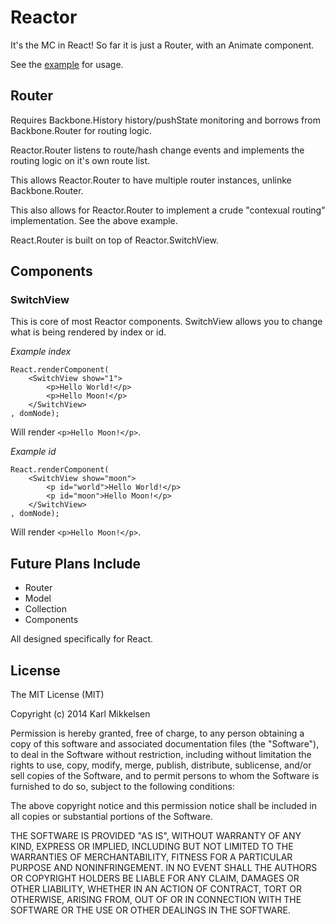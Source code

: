 # Reactor

It's the MC in React! So far it is just a Router, with an Animate component.

See the [example](https://rawgit.com/KingKarl85/reactor/master/example.html) for usage.

## Router

Requires Backbone.History history/pushState monitoring and borrows from Backbone.Router for routing logic.

Reactor.Router listens to route/hash change events and implements the routing logic on it's own route list.

This allows Reactor.Router to have multiple router instances, unlinke Backbone.Router.

This also allows for Reactor.Router to implement a crude "contexual routing" implementation. See the above example.

React.Router is built on top of Reactor.SwitchView.

## Components

### SwitchView

This is core of most Reactor components. SwitchView allows you to change what is being rendered by index or id.

_Example index_

```
React.renderComponent(
	<SwitchView show="1">
		<p>Hello World!</p>
		<p>Hello Moon!</p>
	</SwitchView>
, domNode);
```
Will render `<p>Hello Moon!</p>`.

_Example id_
```
React.renderComponent(
	<SwitchView show="moon">
		<p id="world">Hello World!</p>
		<p id="moon">Hello Moon!</p>
	</SwitchView>
, domNode);
```
Will render `<p>Hello Moon!</p>`.

## Future Plans Include

* Router
* Model
* Collection
* Components

All designed specifically for React.

## License

The MIT License (MIT)

Copyright (c) 2014 Karl Mikkelsen

Permission is hereby granted, free of charge, to any person obtaining a copy
of this software and associated documentation files (the "Software"), to deal
in the Software without restriction, including without limitation the rights
to use, copy, modify, merge, publish, distribute, sublicense, and/or sell
copies of the Software, and to permit persons to whom the Software is
furnished to do so, subject to the following conditions:

The above copyright notice and this permission notice shall be included in
all copies or substantial portions of the Software.

THE SOFTWARE IS PROVIDED "AS IS", WITHOUT WARRANTY OF ANY KIND, EXPRESS OR
IMPLIED, INCLUDING BUT NOT LIMITED TO THE WARRANTIES OF MERCHANTABILITY,
FITNESS FOR A PARTICULAR PURPOSE AND NONINFRINGEMENT. IN NO EVENT SHALL THE
AUTHORS OR COPYRIGHT HOLDERS BE LIABLE FOR ANY CLAIM, DAMAGES OR OTHER
LIABILITY, WHETHER IN AN ACTION OF CONTRACT, TORT OR OTHERWISE, ARISING FROM,
OUT OF OR IN CONNECTION WITH THE SOFTWARE OR THE USE OR OTHER DEALINGS IN
THE SOFTWARE.